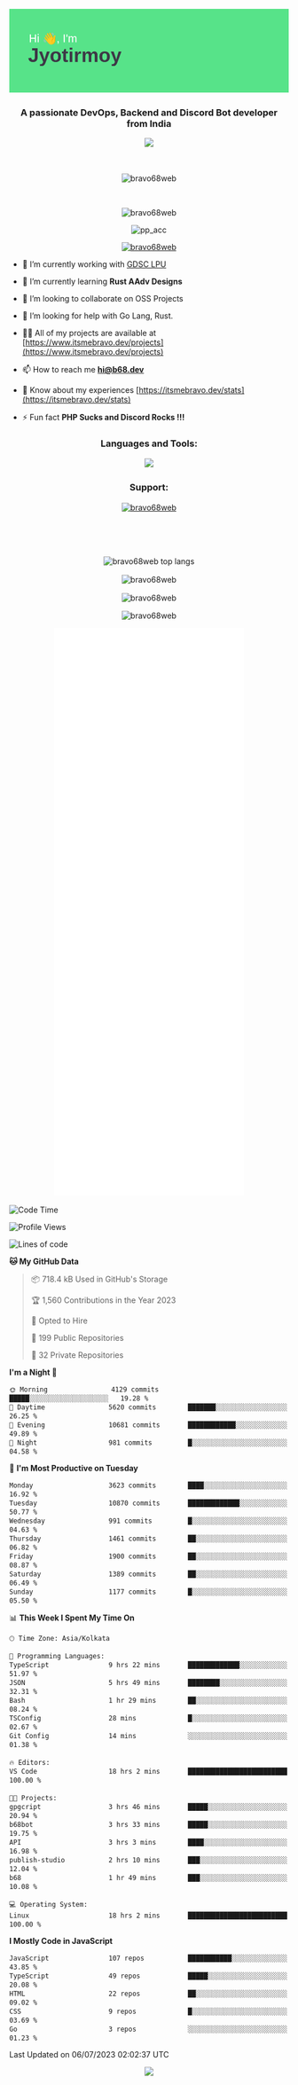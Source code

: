 <p align="center"><img src="header.png"></p>
<h3 align="center">A passionate DevOps, Backend and Discord Bot developer from India</h3>

<p align="center"><a href="https://discord.com/users/457039372009865226"><img src="https://lanyard-profile-readme.vercel.app/api/457039372009865226"></a></p>
                           
<br>
<p align="center"> <img src="https://komarev.com/ghpvc/?username=bravo68web&label=Profile%20views&color=0e75b6&style=flat" alt="bravo68web" /> </p>
<br>


<p align="center"><img src="https://github-profile-trophy.vercel.app/?username=bravo68web&theme=discord&column=3&row=2" alt="bravo68web" /> </p>
<p align="center"><img src="https://osu-embed.b68dev.xyz/pp_acc" alt="pp_acc" /> </p>

<p align="center"> <a href="https://twitter.com/bravo68web" target="blank"><img src="https://img.shields.io/twitter/follow/bravo68web?logo=twitter&style=for-the-badge" alt="bravo68web" /></a> </p>

- 🔭 I’m currently working with [GDSC LPU](https://gdsclpu.live/)

- 🌱 I’m currently learning **Rust AAdv Designs**

- 👯 I’m looking to collaborate on OSS Projects

- 🤝 I’m looking for help with Go Lang, Rust.

- 👨‍💻 All of my projects are available at [https://www.itsmebravo.dev/projects](https://www.itsmebravo.dev/projects)

<!-- - 💬 Ask me about **DF Techs** -->

- 📫 How to reach me **hi@b68.dev**

- 📄 Know about my experiences [https://itsmebravo.dev/stats](https://itsmebravo.dev/stats)

- ⚡ Fun fact **PHP Sucks and Discord Rocks !!!**

<h3 align="center">Languages and Tools:</h3>
<p align="center"> 
<img src="https://skillicons.dev/icons?i=aws,bash,c,cs,cpp,cloudflare,css,dart,devto,discord,bots,docker,electron,ember,emotion,express,fastapi,figma,firebase,flask,gcp,git,github,githubactions,go,gitlab,graphql,heroku,html,ai,ipfs,js,jest,linux,md,mastodon,mongodb,neovim,netlify,nextjs,nginx,nodejs,postgres,postman,powershell,py,react,redis,regex,replit,rocket,rust,sqlite,mysql,stackoverflow,styledcomponents,supabase,sentry,solidity,svg,tailwind,tauri,twitter,ts,unity,v,vercel,vim,vite,wasm,webpack,workers&perline=8&theme=dark" />
</p>

<h3 align="center">Support:</h3>
<p align="center"><a href="https://www.buymeacoffee.com/bravo68web"> <img align="center" src="https://cdn.buymeacoffee.com/buttons/v2/default-yellow.png" height="50" width="210" alt="bravo68web" /></a></p><br><br>
<br>

<p align="center"> <img align="center" src="https://github-readme-stats-sync.vercel.app/api/top-langs?username=bravo68web&count_private=true&show_icons=true&theme=radical&border_radius=10&&langs_count=10&layout=compact" alt="bravo68web top langs" /></p>

<p align="center"> <img align="center" src="https://github-readme-stats-sync.vercel.app/api?username=bravo68web&count_private=true&show_icons=true&theme=radical&border_radius=10" alt="bravo68web" /></p>

<p align="center"> <img align="center" src="https://github-readme-streak-stats.herokuapp.com?user=bravo68web&theme=dracula&hide_border=true" alt="bravo68web" /></p>

<p align="center"> <img align="center" src="https://github-readme-stats-sync.vercel.app/api/wakatime?username=bravo68web&count_private=true&show_icons=true&theme=aura_dark&border_radius=10&&langs_count=10&layout=compact&range=last_7_days" alt="bravo68web" /></p>

<p align="center"><img src="https://raw.githubusercontent.com/BRAVO68WEB/BRAVO68WEB/master/github-metrics.svg"></p>

<!--START_SECTION:waka-->
![Code Time](http://img.shields.io/badge/Code%20Time-5%2C014%20hrs%2022%20mins-blue)

![Profile Views](http://img.shields.io/badge/Profile%20Views-82-blue)

![Lines of code](https://img.shields.io/badge/From%20Hello%20World%20I%27ve%20Written-62.3%20million%20lines%20of%20code-blue)

**🐱 My GitHub Data** 

> 📦 718.4 kB Used in GitHub's Storage 
 > 
> 🏆 1,560 Contributions in the Year 2023
 > 
> 💼 Opted to Hire
 > 
> 📜 199 Public Repositories 
 > 
> 🔑 32 Private Repositories 
 > 
**I'm a Night 🦉** 

```text
🌞 Morning                4129 commits        █████░░░░░░░░░░░░░░░░░░░░   19.28 % 
🌆 Daytime                5620 commits        ███████░░░░░░░░░░░░░░░░░░   26.25 % 
🌃 Evening                10681 commits       ████████████░░░░░░░░░░░░░   49.89 % 
🌙 Night                  981 commits         █░░░░░░░░░░░░░░░░░░░░░░░░   04.58 % 
```
📅 **I'm Most Productive on Tuesday** 

```text
Monday                   3623 commits        ████░░░░░░░░░░░░░░░░░░░░░   16.92 % 
Tuesday                  10870 commits       █████████████░░░░░░░░░░░░   50.77 % 
Wednesday                991 commits         █░░░░░░░░░░░░░░░░░░░░░░░░   04.63 % 
Thursday                 1461 commits        ██░░░░░░░░░░░░░░░░░░░░░░░   06.82 % 
Friday                   1900 commits        ██░░░░░░░░░░░░░░░░░░░░░░░   08.87 % 
Saturday                 1389 commits        ██░░░░░░░░░░░░░░░░░░░░░░░   06.49 % 
Sunday                   1177 commits        █░░░░░░░░░░░░░░░░░░░░░░░░   05.50 % 
```


📊 **This Week I Spent My Time On** 

```text
🕑︎ Time Zone: Asia/Kolkata

💬 Programming Languages: 
TypeScript               9 hrs 22 mins       █████████████░░░░░░░░░░░░   51.97 % 
JSON                     5 hrs 49 mins       ████████░░░░░░░░░░░░░░░░░   32.31 % 
Bash                     1 hr 29 mins        ██░░░░░░░░░░░░░░░░░░░░░░░   08.24 % 
TSConfig                 28 mins             █░░░░░░░░░░░░░░░░░░░░░░░░   02.67 % 
Git Config               14 mins             ░░░░░░░░░░░░░░░░░░░░░░░░░   01.38 % 

🔥 Editors: 
VS Code                  18 hrs 2 mins       █████████████████████████   100.00 % 

🐱‍💻 Projects: 
gpgcript                 3 hrs 46 mins       █████░░░░░░░░░░░░░░░░░░░░   20.94 % 
b68bot                   3 hrs 33 mins       █████░░░░░░░░░░░░░░░░░░░░   19.75 % 
API                      3 hrs 3 mins        ████░░░░░░░░░░░░░░░░░░░░░   16.98 % 
publish-studio           2 hrs 10 mins       ███░░░░░░░░░░░░░░░░░░░░░░   12.04 % 
b68                      1 hr 49 mins        ███░░░░░░░░░░░░░░░░░░░░░░   10.08 % 

💻 Operating System: 
Linux                    18 hrs 2 mins       █████████████████████████   100.00 % 
```

**I Mostly Code in JavaScript** 

```text
JavaScript               107 repos           ███████████░░░░░░░░░░░░░░   43.85 % 
TypeScript               49 repos            █████░░░░░░░░░░░░░░░░░░░░   20.08 % 
HTML                     22 repos            ██░░░░░░░░░░░░░░░░░░░░░░░   09.02 % 
CSS                      9 repos             █░░░░░░░░░░░░░░░░░░░░░░░░   03.69 % 
Go                       3 repos             ░░░░░░░░░░░░░░░░░░░░░░░░░   01.23 % 
```




 Last Updated on 06/07/2023 02:02:37 UTC
<!--END_SECTION:waka-->

<p align="center"><img src="https://bravo68web.me/images/header_.png"></p>

